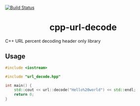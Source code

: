 [![Build Status](https://travis-ci.com/mmarkeloff/cpp-url-decode.svg?branch=main)](https://travis-ci.com/mmarkeloff/cpp-url-decode)

<h1 align="center">
cpp-url-decode
</h1>

C++ URL percent decoding header only library

## Usage

```cpp
#include <iostream>

#include "url_decode.hpp"

int main() {
    std::cout << url::decode("Hello%20world") << std::endl;
    return 0;
}
```
